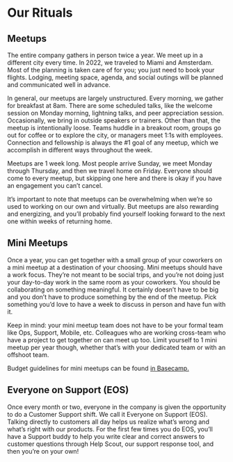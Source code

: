 # Our Rituals

## Meetups

The entire company gathers in person twice a year. We meet up in a different city every time. In 2022, we traveled to Miami and Amsterdam. Most of the planning is taken care of for you; you just need to book your flights. Lodging, meeting space, agenda, and social outings will be planned and communicated well in advance.

In general, our meetups are largely unstructured. Every morning, we gather for breakfast at 8am. There are some scheduled talks, like the welcome session on Monday morning, lightning talks, and peer appreciation session. Occasionally, we bring in outside speakers or trainers. Other than that, the meetup is intentionally loose. Teams huddle in a breakout room, groups go out for coffee or to explore the city, or managers meet 1:1s with employees. Connection and fellowship is always the #1 goal of any meetup, which we accomplish in different ways throughout the week.

Meetups are 1 week long. Most people arrive Sunday, we meet Monday through Thursday, and then we travel home on Friday. Everyone should come to every meetup, but skipping one here and there is okay if you have an engagement you can’t cancel.

It’s important to note that meetups can be overwhelming when we’re so used to working on our own and virtually. But meetups are also rewarding and energizing, and you’ll probably find yourself looking forward to the next one within weeks of returning home.

## Mini Meetups

Once a year, you can get together with a small group of your coworkers on a mini meetup at a destination of your choosing. Mini meetups should have a work focus. They’re not meant to be social trips, and you’re not doing just your day-to-day work in the same room as your coworkers. You should be collaborating on something meaningful. It certainly doesn’t have to be big and you don’t have to produce something by the end of the meetup. Pick something you’d love to have a week to discuss in person and have fun with it.

Keep in mind: your mini meetup team does not have to be your formal team like Ops, Support, Mobile, etc. Colleagues who are working cross-team who have a project to get together on can meet up too. Limit yourself to 1 mini meetup per year though, whether that’s with your dedicated team or with an offshoot team.

Budget guidelines for mini meetups can be found [in Basecamp.](https://3.basecamp.com/2914079/buckets/34/messages/1400415368#__recording_1400437120)

## Everyone on Support (EOS)

Once every month or two, everyone in the company is given the opportunity to do a Customer Support shift. We call it Everyone on Support (EOS). Talking directly to customers all day helps us realize what’s wrong and what’s right with our products. For the first few times you do EOS, you’ll have a Support buddy to help you write clear and correct answers to customer questions through Help Scout, our support response tool, and then you’re on your own!
